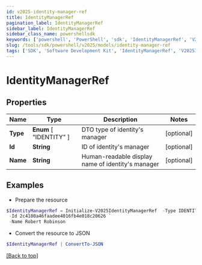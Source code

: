 ```yaml
---
id: v2025-identity-manager-ref
title: IdentityManagerRef
pagination_label: IdentityManagerRef
sidebar_label: IdentityManagerRef
sidebar_class_name: powershellsdk
keywords: ['powershell', 'PowerShell', 'sdk', 'IdentityManagerRef', 'V2025IdentityManagerRef'] 
slug: /tools/sdk/powershell/v2025/models/identity-manager-ref
tags: ['SDK', 'Software Development Kit', 'IdentityManagerRef', 'V2025IdentityManagerRef']
---
```



# IdentityManagerRef

## Properties

Name | Type | Description | Notes
------------ | ------------- | ------------- | -------------
**Type** |  **Enum** [  "IDENTITY" ] | DTO type of identity's manager | [optional] 
**Id** | **String** | ID of identity's manager | [optional] 
**Name** | **String** | Human-readable display name of identity's manager | [optional] 

## Examples

- Prepare the resource
```powershell
$IdentityManagerRef = Initialize-V2025IdentityManagerRef  -Type IDENTITY `
 -Id 2c4180a46faadee4016fb4e018c20626 `
 -Name Robert Robinson
```

- Convert the resource to JSON
```powershell
$IdentityManagerRef | ConvertTo-JSON
```


[[Back to top]](#) 

